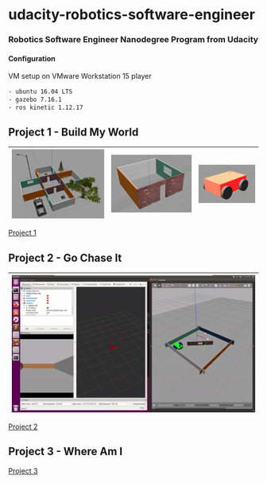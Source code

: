 # udacity-robotics-software-engineer
### Robotics Software Engineer Nanodegree Program from Udacity


#### Configuration

VM setup on VMware Workstation 15 player

    - ubuntu 16.04 LTS
    - gazebo 7.16.1
    - ros kinetic 1.12.17


## Project 1 - Build My World

| ![basic-building](project1/docs/imgs/world.png) | ![basic-building](project1/docs/imgs/basic-building.png) | ![my_bot](project1/docs/imgs/my_bot.png) |
| --- | --- | --- |

[Project 1](./project1)

## Project 2 - Go Chase It

| ![project2](project2/docs/imgs/project2.gif) |
| --- |

[Project 2](./project2)

## Project 3 - Where Am I

[Project 3](./project3)
